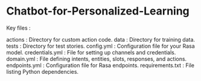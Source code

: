 # Chatbot-for-Personalized-Learning

Key files :

actions : Directory for custom action code.
data : Directory for training data.
tests : Directory for test stories.
config.yml : Configuration file for your Rasa model.
credentials.yml : File for setting up channels and credentials.
domain.yml : File defining intents, entities, slots, responses, and actions.
endpoints.yml : Configuration file for Rasa endpoints.
requirements.txt : File listing Python dependencies.

